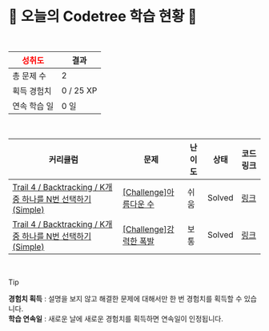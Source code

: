 # 🌲 오늘의 Codetree 학습 현황 🌲

<br />

| <span style="color:red;display:block;text-align:center;"> **성취도**</span> | 결과 |
|---|---|
| 총 문제 수 | 2 |
| 획득 경험치 | 0 / 25 XP |
| 연속 학습 일 | 0 일 |

<br />

|커리큘럼|문제|난이도|상태|코드 링크|
|---|---|---|---|---|
|[Trail 4 / Backtracking / K개 중 하나를 N번 선택하기(Simple)](https://www.codetree.ai/trail-info/intermediate-low/)|[[Challenge]아름다운 수](https://www.codetree.ai/trails/complete/curated-cards/challenge-beautiful-number/)|쉬움|Solved|[링크](https://github.com/daehyeok1223/codetree-TILs/blob/main/250206/%EC%95%84%EB%A6%84%EB%8B%A4%EC%9A%B4%20%EC%88%98/beautiful-number.cpp)|
|[Trail 4 / Backtracking / K개 중 하나를 N번 선택하기(Simple)](https://www.codetree.ai/trail-info/intermediate-low/)|[[Challenge]강력한 폭발](https://www.codetree.ai/trails/complete/curated-cards/challenge-strong-explosion/)|보통|Solved|[링크](https://github.com/daehyeok1223/codetree-TILs/blob/main/250206/%EA%B0%95%EB%A0%A5%ED%95%9C%20%ED%8F%AD%EB%B0%9C/strong-explosion.cpp)|


<br />

> [!TIP]
> **경험치 획득** : 설명을 보지 않고 해결한 문제에 대해서만 한 번 경험치를 획득할 수 있습니다.  
> **학습 연속일** : 새로운 날에 새로운 경험치를 획득하면 연속일이 인정됩니다.

